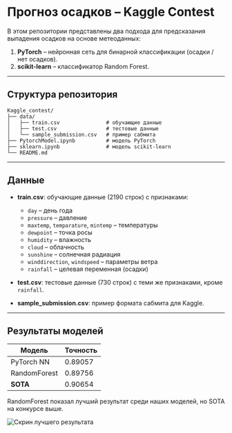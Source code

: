 # Прогноз осадков – Kaggle Contest

В этом репозитории представлены два подхода для предсказания выпадения осадков на основе метеоданных:

1. **PyTorch** – нейронная сеть для бинарной классификации (осадки / нет осадков).
2. **scikit-learn** – классификатор Random Forest.

---

## Структура репозитория

```
Kaggle_contest/
├── data/
│   ├── train.csv               # обучающие данные
│   ├── test.csv                # тестовые данные
│   └── sample_submission.csv   # пример сабмита
├── PytorchModel.ipynb          # модель PyTorch
├── sklearn.ipynb               # модель scikit-learn
└── README.md
```

---

## Данные

* **train.csv**: обучающие данные (2190 строк) с признаками:

  * `day` – день года
  * `pressure` – давление
  * `maxtemp`, `temparature`, `mintemp` – температуры
  * `dewpoint` – точка росы
  * `humidity` – влажность
  * `cloud` – облачность
  * `sunshine` – солнечная радиация
  * `winddirection`, `windspeed` – параметры ветра
  * `rainfall` – целевая переменная (осадки)

* **test.csv**: тестовые данные (730 строк) с теми же признаками, кроме `rainfall`.

* **sample\_submission.csv**: пример формата сабмита для Kaggle.

---

## Результаты моделей

| Модель       | Точность |
| ------------ | -------- |
| PyTorch NN   | 0.89057  |
| RandomForest | 0.89756  |
| **SOTA**     | 0.90654  |

RandomForest показал лучший результат среди наших моделей, но SOTA на конкурсе выше.

![Скрин лучшего результата](sss.png)
